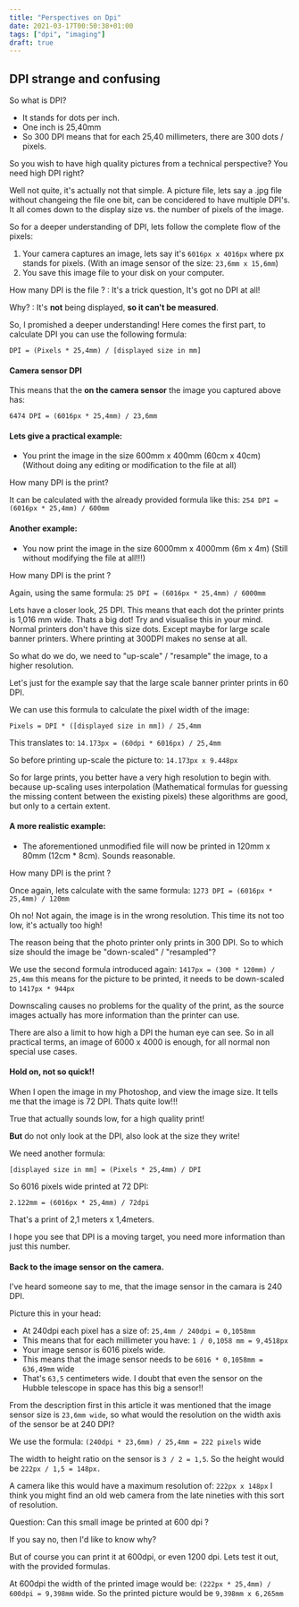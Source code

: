 ```yaml
---
title: "Perspectives on Dpi"
date: 2021-03-17T00:50:38+01:00
tags: ["dpi", "imaging"]
draft: true
---
```

## DPI strange and confusing

So what is DPI? 
- It stands for dots per inch.
- One inch is 25,40mm
- So 300 DPI means that for each 25,40 millimeters, there are 300 dots / pixels.

So you wish to have high quality pictures from a technical perspective? You need high DPI right?

Well not quite, it's actually not that simple. A picture file, lets say a .jpg file without changeing the file one bit, can be concidered to have multiple DPI's. It all comes down to the display size vs. the number of pixels of the image.

So for a deeper understanding of DPI, lets follow the complete flow of the pixels:

1. Your camera captures an image, lets say it's `6016px x 4016px` where px stands for pixels. (With an image sensor of the size: `23,6mm x 15,6mm`)
2. You save this image file to your disk on your computer.

How many DPI is the file ?
: It's a trick question, It's got no DPI at all!

Why?
: It's **not** being displayed, **so it can't be measured**.

So, I promished a deeper understanding! Here comes the first part, to calculate DPI you can use the following formula:

`DPI = (Pixels * 25,4mm) / [displayed size in mm]`

#### Camera sensor DPI

This means that the **on the camera sensor** the image you captured above has: 

`6474 DPI = (6016px * 25,4mm) / 23,6mm`

#### Lets give a practical example:
- You print the image in the size 600mm x 400mm (60cm x 40cm) (Without doing any editing or modification to the file at all)

How many DPI is the print?

It can be calculated with the already provided formula like this: `254 DPI = (6016px * 25,4mm) / 600mm`

#### Another example:
- You now print the image in the size 6000mm x 4000mm (6m x 4m) (Still without modifying the file at all!!!)

How many DPI is the print ?

Again, using the same formula: `25 DPI = (6016px * 25,4mm) / 6000mm`

Lets have a closer look, 25 DPI. This means that each dot the printer prints is 1,016 mm wide. Thats a big dot! Try and visualise this in your mind. Normal printers don't have this size dots. Except maybe for large scale banner printers. Where printing at 300DPI makes no sense at all.

So what do we do, we need to "up-scale" / "resample" the image, to a higher resolution.

Let's just for the example say that the large scale banner printer prints in 60 DPI.

We can use this formula to calculate the pixel width of the image:

`Pixels = DPI * ([displayed size in mm]) / 25,4mm`

This translates to: `14.173px = (60dpi * 6016px) / 25,4mm`

So before printing up-scale the picture to: `14.173px x 9.448px`

So for large prints, you better have a very high resolution to begin with. because up-scaling uses interpolation (Mathematical formulas for guessing the missing content between the existing pixels) these algorithms are good, but only to a certain extent. 

#### A more realistic example:
- The aforementioned unmodified file will now be printed in 120mm x 80mm (12cm * 8cm). Sounds reasonable.

How many DPI is the print ?

Once again, lets calculate with the same formula: `1273 DPI = (6016px * 25,4mm) / 120mm`

Oh no! Not again, the image is in the wrong resolution. This time its not too low, it's actually too high!

The reason being that the photo printer only prints in 300 DPI. So to which size should the image be "down-scaled" / "resampled"?

We use the second formula introduced again: `1417px = (300 * 120mm) / 25,4mm` this means for the picture to be printed, it needs to be down-scaled to `1417px * 944px`

Downscaling causes no problems for the quality of the print, as the source images actually has more information than the printer can use.

There are also a limit to how high a DPI the human eye can see. So in all practical terms, an image of 6000 x 4000 is enough, for all normal non special use cases.

#### Hold on, not so quick!!

When I open the image in my Photoshop, and view the image size. It tells me that the image is 72 DPI. Thats quite low!!!

True that actually sounds low, for a high quality print!

**But** do not only look at the DPI, also look at the size they write!

We need another formula:

`[displayed size in mm] = (Pixels * 25,4mm) / DPI`

So 6016 pixels wide printed at 72 DPI:

`2.122mm = (6016px * 25,4mm) / 72dpi`

That's a print of 2,1 meters x 1,4meters.

I hope you see that DPI is a moving target, you need more information than just this number.

#### Back to the image sensor on the camera.

I've heard someone say to me, that the image sensor in the camara is 240 DPI. 

Picture this in your head:
- At 240dpi each pixel has a size of: `25,4mm / 240dpi = 0,1058mm`
- This means that for each millimeter you have: `1 / 0,1058 mm = 9,4518px`
- Your image sensor is 6016 pixels wide.
- This means that the image sensor needs to be `6016 * 0,1058mm = 636,49mm` wide
- That's `63,5` centimeters wide. I doubt that even the sensor on the Hubble telescope in space has this big a sensor!!

From the description first in this article it was mentioned that the image sensor size is `23,6mm wide`, so what would the resolution on the width axis of the sensor be at 240 DPI?

We use the formula: `(240dpi * 23,6mm) / 25,4mm = 222 pixels` wide

The width to height ratio on the sensor is `3 / 2 = 1,5`. So the height would be `222px / 1,5 = 148px.`

A camera like this would have a maximum resolution of: `222px x 148px` I think you might find an old web camera from the late nineties with this sort of resolution.

Question: Can this small image be printed at 600 dpi ?

If you say no, then I'd like to know why?

But of course you can print it at 600dpi, or even 1200 dpi. Lets test it out, with the provided formulas.

At 600dpi the width of the printed image would be: `(222px * 25,4mm) / 600dpi = 9,398mm` wide. So the printed picture would be `9,398mm x 6,265mm`